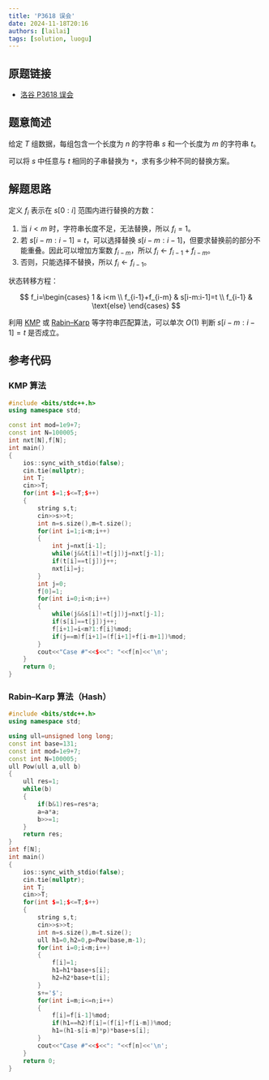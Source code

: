 ```yaml
---
title: 'P3618 误会'
date: 2024-11-18T20:16
authors: [lailai]
tags: [solution, luogu]
---
```


## 原题链接

- [洛谷 P3618 误会](https://www.luogu.com.cn/problem/P3618)

<!-- truncate -->

## 题意简述

给定 $T$ 组数据，每组包含一个长度为 $n$ 的字符串 $s$ 和一个长度为 $m$ 的字符串 $t$。

可以将 $s$ 中任意与 $t$ 相同的子串替换为 `*`，求有多少种不同的替换方案。

## 解题思路

定义 $f_i$ 表示在 $s[0:i]$ 范围内进行替换的方数：

1. 当 $i<m$ 时，字符串长度不足，无法替换，所以 $f_i=1$。
2. 若 $s[i-m:i-1]=t$，可以选择替换 $s[i-m:i-1]$，但要求替换前的部分不能重叠。因此可以增加方案数 $f_{i-m}$，所以 $f_i\gets f_{i-1}+f_{i-m}$。
3. 否则，只能选择不替换，所以 $f_i\gets f_{i-1}$。

状态转移方程：

$$
f_i=\begin{cases}
  1 & i<m \\
  f_{i-1}+f_{i-m} & s[i-m:i-1]=t \\
  f_{i-1} & \text{else}
\end{cases}
$$

利用 [KMP](https://zh.wikipedia.org/zh-cn/KMP算法) 或 [Rabin–Karp](https://zh.wikipedia.org/zh-cn/拉宾-卡普算法) 等字符串匹配算法，可以单次 $O(1)$ 判断 $s[i-m:i-1]=t$ 是否成立。

## 参考代码

### KMP 算法

```cpp
#include <bits/stdc++.h>
using namespace std;

const int mod=1e9+7;
const int N=100005;
int nxt[N],f[N];
int main()
{
	ios::sync_with_stdio(false);
	cin.tie(nullptr);
	int T;
	cin>>T;
	for(int $=1;$<=T;$++)
	{
		string s,t;
		cin>>s>>t;
		int n=s.size(),m=t.size();
		for(int i=1;i<m;i++)
		{
			int j=nxt[i-1];
			while(j&&t[i]!=t[j])j=nxt[j-1];
			if(t[i]==t[j])j++;
			nxt[i]=j;
		}
		int j=0;
		f[0]=1;
		for(int i=0;i<n;i++)
		{
			while(j&&s[i]!=t[j])j=nxt[j-1];
			if(s[i]==t[j])j++;
			f[i+1]=i<m?1:f[i]%mod;
			if(j==m)f[i+1]=(f[i+1]+f[i-m+1])%mod;
		}
		cout<<"Case #"<<$<<": "<<f[n]<<'\n';
	}
	return 0;
}
```

### Rabin–Karp 算法（Hash）

```cpp
#include <bits/stdc++.h>
using namespace std;

using ull=unsigned long long;
const int base=131;
const int mod=1e9+7;
const int N=100005;
ull Pow(ull a,ull b)
{
	ull res=1;
	while(b)
	{
		if(b&1)res=res*a;
		a=a*a;
		b>>=1;
	}
	return res;
}
int f[N];
int main()
{
	ios::sync_with_stdio(false);
	cin.tie(nullptr);
	int T;
	cin>>T;
	for(int $=1;$<=T;$++)
	{
		string s,t;
		cin>>s>>t;
		int n=s.size(),m=t.size();
		ull h1=0,h2=0,p=Pow(base,m-1);
		for(int i=0;i<m;i++)
		{
			f[i]=1;
			h1=h1*base+s[i];
			h2=h2*base+t[i];
		}
		s+='$';
		for(int i=m;i<=n;i++)
		{
			f[i]=f[i-1]%mod;
			if(h1==h2)f[i]=(f[i]+f[i-m])%mod;
			h1=(h1-s[i-m]*p)*base+s[i];
		}
		cout<<"Case #"<<$<<": "<<f[n]<<'\n';
	}
	return 0;
}
```
